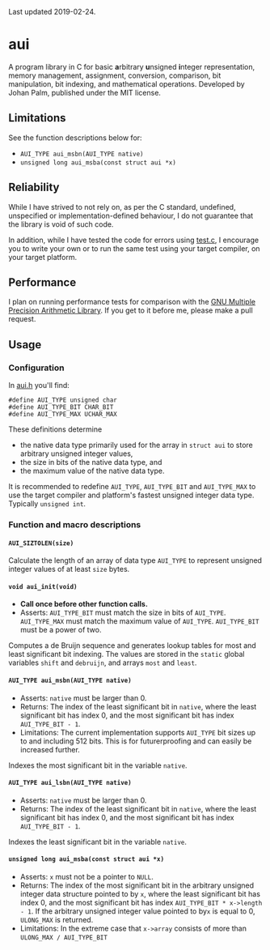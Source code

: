 
Last updated 2019-02-24.
# aui
A program library in C for basic **a**rbitrary **u**nsigned **i**nteger representation, memory management, assignment, conversion, comparison, bit manipulation, bit indexing, and mathematical operations. Developed by Johan Palm, published under the MIT license.

## Limitations
See the function descriptions below for:
* `AUI_TYPE aui_msbn(AUI_TYPE native)`
* `unsigned long aui_msba(const struct aui *x)`

## Reliability
While I have strived to not rely on, as per the C standard, undefined, unspecified or implementation-defined behaviour, I do not guarantee that the library is void of such code.

In addition, while I have tested the code for errors using [test.c](https://github.com/pij-se/aui/edit/master/src/test.c), I encourage you to write your own or to run the same test using your target compiler, on your target platform.

## Performance
I plan on running performance tests for comparison with the [GNU Multiple Precision Arithmetic Library](https://gmplib.org/). If you get to it before me, please make a pull request.

## Usage

### Configuration
In [aui.h](https://github.com/pij-se/aui/edit/master/src/aui.h) you'll find:
```
#define AUI_TYPE unsigned char
#define AUI_TYPE_BIT CHAR_BIT
#define AUI_TYPE_MAX UCHAR_MAX
```
These definitions determine
* the native data type primarily used for the array in `struct aui` to store arbitrary unsigned integer values,
* the size in bits of the native data type, and
* the maximum value of the native data type.

It is recommended to redefine `AUI_TYPE`, `AUI_TYPE_BIT` and `AUI_TYPE_MAX` to use the target compiler and platform's fastest unsigned integer data type. Typically `unsigned int`.

### Function and macro descriptions

#### `AUI_SIZTOLEN(size)`
Calculate the length of an array of data type `AUI_TYPE` to represent unsigned integer values of at least `size` bytes.

#### `void aui_init(void)`
- **Call once before other function calls.**
- Asserts:
`AUI_TYPE_BIT` must match the size in bits of `AUI_TYPE`.
`AUI_TYPE_MAX` must match the maximum value of `AUI_TYPE`.
`AUI_TYPE_BIT` must be a power of two.

Computes a de Bruijn sequence and generates lookup tables for most and least significant bit indexing. The values are stored in the `static` global variables `shift` and `debruijn`, and arrays `most` and `least`.

#### `AUI_TYPE aui_msbn(AUI_TYPE native)`
* Asserts:
`native` must be larger than 0.
* Returns:
The index of the least significant bit in `native`, where the least significant bit has index 0, and the most significant bit has index `AUI_TYPE_BIT - 1`.
* Limitations:
The current implementation supports `AUI_TYPE` bit sizes up to and including 512 bits. This is for futurerproofing and can easily be increased further.

Indexes the most significant bit in the variable `native`.

#### `AUI_TYPE aui_lsbn(AUI_TYPE native)`
* Asserts:
`native` must be larger than 0.
* Returns:
The index of the least significant bit in `native`, where the least significant bit has index 0, and the most significant bit has index `AUI_TYPE_BIT - 1`.

Indexes the least significant bit in the variable `native`.

#### `unsigned long aui_msba(const struct aui *x)`
* Asserts:
`x` must not be a pointer to `NULL`.
* Returns:
The index of the most significant bit in the arbitrary unsigned integer data structure pointed to by `x`, where the least significant bit has index 0, and the most significant bit has index `AUI_TYPE_BIT * x->length - 1`.
If the arbitrary unsigned integer value pointed to by`x` is equal to 0, `ULONG_MAX` is returned.
* Limitations:
In the extreme case that `x->array` consists of more than `ULONG_MAX / AUI_TYPE_BIT` 

